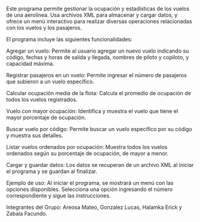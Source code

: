 Este programa permite gestionar la ocupación y estadísticas de los vuelos de una aerolínea. Usa archivos XML para almacenar y cargar datos, y ofrece un menú interactivo para realizar diversas operaciones relacionadas con los vuelos y los pasajeros.

El programa incluye las siguientes funcionalidades:

Agregar un vuelo: Permite al usuario agregar un nuevo vuelo indicando su código, fechas y horas de salida y llegada, nombres de piloto y copiloto, y capacidad máxima.

Registrar pasajeros en un vuelo: Permite ingresar el número de pasajeros que subieron a un vuelo específico.

Calcular ocupación media de la flota: Calcula el promedio de ocupación de todos los vuelos registrados.

Vuelo con mayor ocupación: Identifica y muestra el vuelo que tiene el mayor porcentaje de ocupación.

Buscar vuelo por código: Permite buscar un vuelo específico por su código y muestra sus detalles.

Listar vuelos ordenados por ocupación: Muestra todos los vuelos ordenados según su porcentaje de ocupación, de mayor a menor.

Cargar y guardar datos: Los datos se recuperan de un archivo XML al iniciar el programa y se guardan al finalizar.

Ejemplo de uso: 
Al iniciar el programa, se mostrará un menú con las opciones disponibles.
Selecciona una opción ingresando el número correspondiente y sigue las instrucciones.

Integrantes del Grupo:
Areosa Mateo, Gonzalez Lucas, Halamka Erick y Zabala Facundo.
